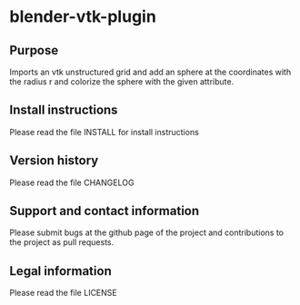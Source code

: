 blender-vtk-plugin
==================

Purpose
-----------------

Imports an vtk unstructured grid and add an sphere at the coordinates with the radius r and colorize the sphere with the given attribute.

Install instructions
-----------------

Please read the file INSTALL for install instructions

Version history
-----------------

Please read the file CHANGELOG

Support and contact information
-----------------

Please submit bugs at the github page of the project and contributions to the project as pull requests.

Legal information
-----------------

Please read the file LICENSE
